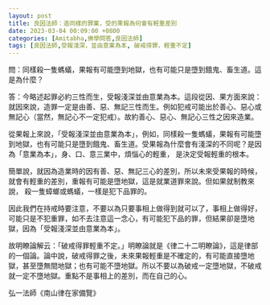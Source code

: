 ```yaml
---
layout: post
title: 良因法師：造同樣的罪業，受的果報為何會有輕重差別
date: 2023-03-04 00:09:00 +0800
categories: [Amitabha,佛學問答,良因法師]
tags: [良因法師,受報淺深，並由意業為本, 破戒得罪，輕重不定]
---
```


問：同樣殺一隻螞蟻，果報有可能墮到地獄，也有可能只是墮到餓鬼、畜生道。這是為什麼？

答：今略述起罪必約三性而生，受報淺深並由意業為本。這段從因、果方面來說：就因來說，造罪一定是由善、惡、無記三性而生。例如犯戒可能出於善心、惡心或無記心（當然，無記心不一定犯戒）。故約善心、惡心、無記心三性之因來造業。

從果報上來說，「受報淺深並由意業為本」，例如，同樣殺一隻螞蟻，果報有可能墮到地獄，也有可能只是墮到餓鬼、畜生道。受果報為什麼會有淺深的不同呢？是因為「意業為本」，身、口、意三業中，煩惱心的輕重， 是決定受報輕重的根本。

簡單說，就因為造業時的因有善、惡、無記三心的差別，所以未來受果報的時候，就會有輕重的差別，重報有可能是墮地獄，這是就業道罪來說。但如果就制教來說， 殺一隻蟑螂或螞蟻，一樣是犯下品罪的。

因此我們在持戒時要注意，不要以為只要事相上做得到就可以了，事相上做得好，可能只是不犯重罪，如不去注意這一念心，有可能犯下品的罪，但結果卻是墮地獄，因為「受報淺深並由意業為本」。

故明瞭論解云：「破戒得罪輕重不定。」明瞭論就是《律二十二明瞭論》，這是律部的一個論。論中說，破戒得罪之後，未來果報輕重是不確定的，有可能直接墮地獄，甚至墮無間地獄；也有可能不墮地獄。所以不要以為破戒一定墮地獄，不破戒就一定不墮地獄。重點不是事相上的差別，而在自己的心。

弘一法師《南山律在家備覽》